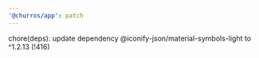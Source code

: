 ```yaml
---
'@churros/app': patch
---
```


chore(deps): update dependency @iconify-json/material-symbols-light to ^1.2.13  (!416)
